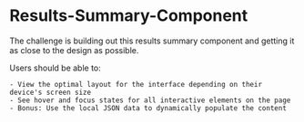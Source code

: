 # Results-Summary-Component
 
The challenge is building out this results summary component and getting it as close to the design as possible.


Users should be able to:

    - View the optimal layout for the interface depending on their device's screen size
    - See hover and focus states for all interactive elements on the page
    - Bonus: Use the local JSON data to dynamically populate the content
